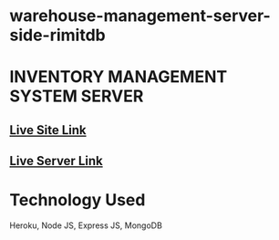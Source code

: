 # warehouse-management-server-side-rimitdb

# INVENTORY MANAGEMENT SYSTEM SERVER

## [Live Site Link](https://iqbal-project-3.netlify.app/)

## [Live Server Link](https://github.com/rimitdb/project-3)

# Technology Used

Heroku, Node JS, Express JS, MongoDB
